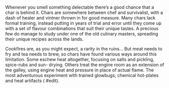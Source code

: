 Whenever you smell something delectable there’s a good chance that a char is behind
it. Chars are somewhere between chef and survivalist, with a dash of healer and vintner thrown in for good measure. Many chars lack formal training, instead putting in years of trial and error until they come up with a set of flavour combinations that suit their unique tastes. A precious few do manage to study under one of the old culinary masters, spreading their unique recipes across the lands.

Cookfires are, as you might expect, a rarity in the ruins... But meat needs to
fry and tea needs to brew, so chars have found various ways around this limitation. Some eschew heat altogether, focusing on salts and pickling, spice-rubs and sun- drying. Others treat the engine room as an extension of the galley, using engine heat and pressure in place of actual flame. The most adventurous experiment with trained glowbugs, chemical hot-plates and heat artifacts ( #edit).